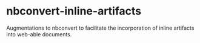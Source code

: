 # nbconvert-inline-artifacts

Augmentations to nbconvert to facilitate the incorporation of inline artifacts into web-able documents.